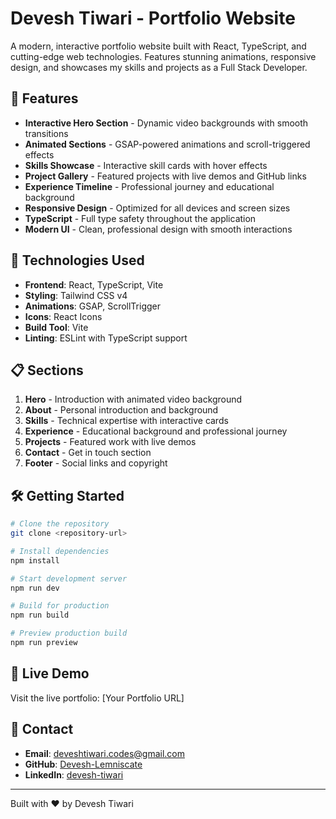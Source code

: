 # Devesh Tiwari - Portfolio Website

A modern, interactive portfolio website built with React, TypeScript, and cutting-edge web technologies. Features stunning animations, responsive design, and showcases my skills and projects as a Full Stack Developer.

## 🌟 Features

- **Interactive Hero Section** - Dynamic video backgrounds with smooth transitions
- **Animated Sections** - GSAP-powered animations and scroll-triggered effects  
- **Skills Showcase** - Interactive skill cards with hover effects
- **Project Gallery** - Featured projects with live demos and GitHub links
- **Experience Timeline** - Professional journey and educational background
- **Responsive Design** - Optimized for all devices and screen sizes
- **TypeScript** - Full type safety throughout the application
- **Modern UI** - Clean, professional design with smooth interactions

## 🚀 Technologies Used

- **Frontend**: React, TypeScript, Vite
- **Styling**: Tailwind CSS v4
- **Animations**: GSAP, ScrollTrigger
- **Icons**: React Icons
- **Build Tool**: Vite
- **Linting**: ESLint with TypeScript support

## 📋 Sections

1. **Hero** - Introduction with animated video background
2. **About** - Personal introduction and background
3. **Skills** - Technical expertise with interactive cards
4. **Experience** - Educational background and professional journey
5. **Projects** - Featured work with live demos
6. **Contact** - Get in touch section
7. **Footer** - Social links and copyright

## 🛠️ Getting Started

```bash
# Clone the repository
git clone <repository-url>

# Install dependencies
npm install

# Start development server
npm run dev

# Build for production
npm run build

# Preview production build
npm run preview
```

## 📱 Live Demo

Visit the live portfolio: [Your Portfolio URL]

## 📧 Contact

- **Email**: deveshtiwari.codes@gmail.com
- **GitHub**: [Devesh-Lemniscate](https://github.com/Devesh-Lemniscate)
- **LinkedIn**: [devesh-tiwari](https://linkedin.com/in/devesh-tiwari)

---

Built with ❤️ by Devesh Tiwari
